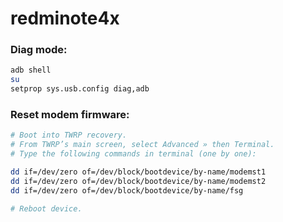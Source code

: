 # redminote4x

### Diag mode:
```bash
adb shell
su
setprop sys.usb.config diag,adb
```

### Reset modem firmware:
```bash
# Boot into TWRP recovery.
# From TWRP’s main screen, select Advanced » then Terminal.
# Type the following commands in terminal (one by one):

dd if=/dev/zero of=/dev/block/bootdevice/by-name/modemst1
dd if=/dev/zero of=/dev/block/bootdevice/by-name/modemst2
dd if=/dev/zero of=/dev/block/bootdevice/by-name/fsg

# Reboot device.
```
